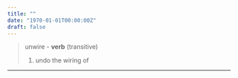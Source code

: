 ```yaml
---
title: ""
date: "1970-01-01T00:00:00Z"
draft: false
---
```

> unwire - **verb** (transitive)
>
> 1. undo the wiring of

---
